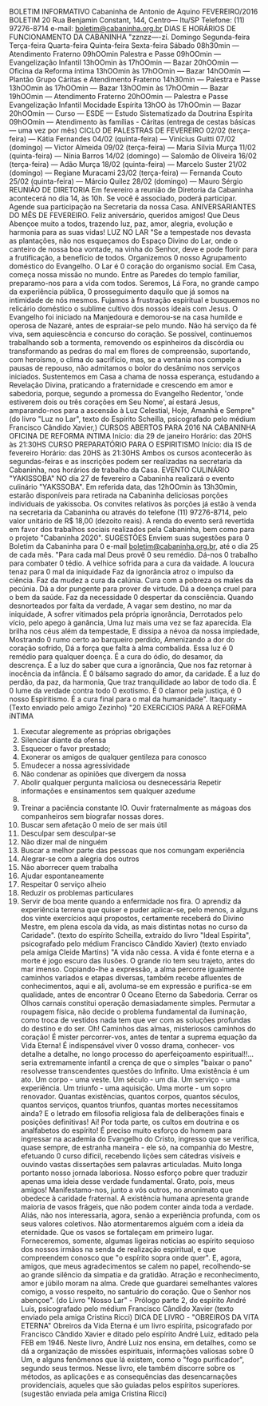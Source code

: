BOLETIM INFORMATIVO 
Cabaninha de Antonio de Aquino 
FEVEREIRO/2016 
BOLETIM 20 
Rua Benjamin Constant, 144, Centro— Itu/SP 
Telefone: (11) 97276-8714 
e-mail: boletim@cabaninha.org.br 
DIAS E HORÁRIOS DE FUNCIONAMENTO DA CABANINHA 
"zznzz—-zí. 
Domingo 
Segunda-feira 
Terça-feira 
Quarta-feira 
Quinta-feira 
Sexta-feira 
Sábado 
08h30min — Atendimento Fraterno 
09hOOmin Palestra e Passe 
09hOOmin — Evangelização Infantil 
13hOOmin às 17hOOmin — Bazar 
20hOOmin — Oficina da Reforma íntima 
13hOOmin às 17hOOmin — Bazar 
14hOOmin — Plantão Grupo Cáritas 
e Atendimento Fraterno 
14h30min — Palestra e Passe 
13hOOmin às 17hOOmin — Bazar 
13hOOmin às 17hOOmin — Bazar 
19hOOmin — Atendimento Fraterno 
20hOOmin — Palestra e Passe 
Evangelização Infantil 
Mocidade Espírita 
13hOO às 17hOOmin — Bazar 
20hOOmin — Curso — ESDE — Estudo Sistematizado 
da Doutrina Espírita 
09hOOmin — Atendimento às famílias - Cáritas 
(entrega de cestas básicas — uma vez por mês) 
CICLO DE PALESTRAS DE FEVEREIRO 
02/02 (terça-feira) — Kátia Fernandes 
04/02 (quinta-feira) — Vinícius Guitti 
07/02 (domingo) — Victor Almeida 
09/02 (terça-feira) — Maria Silvia Murça 
11/02 (quinta-feira) — Nínia Barros 
14/02 (domingo) — Salomão de Oliveira 
16/02 (terça-feira) — Adão Murça 
18/02 (quinta-feira) — Marcelo Suster 
21/02 (domingo) — Regiane Muracami 
23/02 (terça-feira) — Fernanda Couto 
25/02 (quinta-feira) — Márcio Quilez 
28/02 (domingo) — Mauro Sérgio 
REUNIÃO DE DIRETORIA 
Em fevereiro a reunião de Diretoria da Cabaninha acontecerá 
no dia 14, às 10h. Se você é associado, poderá participar. 
Agende sua participação na Secretaria da nossa Casa. 
ANIVERSARIANTES DO MÊS DE FEVEREIRO. Feliz aniversário, 
queridos amigos! Que Deus Abençoe muito a todos, trazendo 
luz, paz, amor, alegria, evolução e harmonia para as suas 
vidas! 
LUZ NO LAR 
"Se a tempestade nos devasta as plantações, não nos 
esqueçamos do Espaço Divino do Lar, onde o canteiro de 
nossa boa vontade, na vinha do Senhor, deve e pode florir 
para a frutificação, a benefício de todos. 
Organizemos 0 nosso Agrupamento doméstico do Evangelho. 
O Lar é 0 coração do organismo social. 
Em Casa, começa nossa missão no mundo. 
Entre as Paredes do templo familiar, preparamo-nos para a 
vida com todos. 
Seremos, Lá Fora, no grande campo da experiência pública, 0 
prosseguimento daquilo que já somos na intimidade de nós 
mesmos. 
Fujamos à frustração espiritual e busquemos no relicário 
doméstico o sublime cultivo dos nossos ideais com Jesus. 
O Evangelho foi iniciado na Manjedoura e demorou-se na casa 
humilde e operosa de Nazaré, antes de espraiar-se pelo 
mundo. 
Não há serviço da fé viva, sem aquiescência e concurso do 
coração. 
Se possível, continuemos trabalhando sob a tormenta, 
removendo os espinheiros da discórdia ou transformando as 
pedras do mal em flores de compreensão, suportando, com 
heroísmo, o clima do sacrifício, mas, se a ventania nos 
compele a pausas de repouso, não admitamos o bolor do 
desânimo nos serviços iniciados. 
Sustentemos em Casa a chama de nossa esperança, 
estudando a Revelação Divina, praticando a fraternidade e 
crescendo em amor e sabedoria, porque, segundo a promessa 
do Evangelho Redentor, 
'onde estiverem dois ou três 
corações em Seu Nome', aí estará Jesus, amparando-nos para 
a ascensão à Luz Celestial, Hoje, Amanhã e Sempre" 
(do livro "Luz no Lar", texto do Espírito Scheilla, psicografado 
pelo médium Francisco Cândido Xavier,) 
CURSOS ABERTOS PARA 2016 NA CABANINHA 
OFICINA DE REFORMA íNTlMA 
Início: dia 29 de janeiro 
Horário: das 20HS às 21:30HS 
CURSO PREPARATÓRIO PARA O ESPIRITISMO 
Início: dia IS de fevereiro 
Horário: das 20HS às 21:30HS 
Ambos os cursos acontecerão às segundas-feiras e as inscrições 
podem ser realizadas na secretaria da Cabaninha, nos horários 
de trabalho da Casa. 
EVENTO CULINÁRIO "YAKISSOBA" 
NO dia 27 de fevereiro a Cabaninha realizará o evento culinário 
"YAKSSOBA". Em referida data, das 12hOOmin às 13h30min, 
estarão disponíveis para retirada na Cabaninha deliciosas porções 
individuais de yakissoba. Os convites relativos às porções já estão 
à venda na secretaria da Cabaninha ou através do telefone (11) 
97276-8714, pelo valor unitário de R$ 18,00 (dezoito reais). 
A renda do evento será revertida em favor dos trabalhos sociais 
realizados pela Cabaninha, bem como para o projeto "Cabaninha 
2020". 
SUGESTÕES 
Enviem suas sugestões para 0 Boletim da Cabaninha para 0 e-mail 
boletim@cabaninha.org.br, até o dia 25 de cada mês. 
"Para cada mal Deus provê 0 seu remédio. 
Dá-nos 0 trabalho para combater 0 tédio. 
A velhice sofrida para a cura da vaidade. 
A loucura tenaz para 0 mal da iniquidade 
Faz da ignorância atroz o impulso da ciência. 
Faz da mudez a cura da calúnia. 
Cura com a pobreza os males da pecúnia. 
Dá a dor pungente para prover de virtude. 
Dá a doença cruel para o bem da saúde. 
Faz da necessidade 0 despertar da consciência. 
Quando desnorteados por falta da verdade, 
A vagar sem destino, no mar da iniquidade, 
A sofrer vitimados pela própria ignorância, 
Derrotados pelo vício, pelo apego à ganância, 
Uma luz mais uma vez se faz aparecida. 
Ela brilha nos céus além da tempestade, 
E dissipa a névoa da nossa impiedade, 
Mostrando 0 rumo certo ao barqueiro perdido, 
Amenizando a dor do coração sofrido, 
Dá a força que falta à alma combalida. 
Essa luz é 0 remédio para qualquer doença. 
É a cura do ódio, do desamor, da descrença. 
É a luz do saber que cura a ignorância, 
Que nos faz retornar à inocência da infância. 
É 0 bálsamo sagrado do amor, da caridade. 
É a luz do perdão, da paz, da harmonia, 
Que traz tranquilidade ao labor de todo dia. 
É 0 lume da verdade contra todo 0 exotismo. 
É 0 clamor pela justiça, é 0 nosso Espiritismo. 
É a cura final para o mal da humanidade". 
Itaquaty - (Texto enviado pelo amigo Zezinho) 
"20 EXERCíClOS PARA A REFORMA íNTlMA 
1. Executar alegremente as próprias obrigações 
2. Silenciar diante da ofensa 
3. Esquecer o favor prestado; 
4. Exonerar os amigos de qualquer gentileza para conosco 
5. Emudecer a nossa agressividade 
6. Não condenar as opiniões que divergem da nossa 
7. Abolir qualquer pergunta maliciosa ou desnecessária 
Repetir informações e ensinamentos sem qualquer azedume 
8. 
9. Treinar a paciência constante 
IO. Ouvir fraternalmente as mágoas dos companheiros sem 
biografar nossas dores. 
11. Buscar sem afetação 0 meio de ser mais útil 
12. Desculpar sem desculpar-se 
13. Não dizer mal de ninguém 
14. Buscar a melhor parte das pessoas que nos comungam 
experiência 
15. Alegrar-se com a alegria dos outros 
16. Não aborrecer quem trabalha 
17. Ajudar espontaneamente 
18. Respeitar 0 serviço alheio 
19. Reduzir os problemas particulares 
20. Servir de boa mente quando a enfermidade nos fira. 
O aprendiz da experiência terrena que quiser e puder aplicar-se, 
pelo menos, a alguns dos vinte exercícios aqui propostos, 
certamente receberá do Divino Mestre, em plena escola da 
vida, as mais distintas notas no curso da Caridade". 
(texto do espírito Scheilla, extraído do livro "Ideal Espírita", 
psicografado pelo médium Francisco Cândido Xavier) 
(texto enviado pela amiga Cleide Martins) 
"A vida não cessa. A vida é fonte eterna e a morte é jogo 
escuro das ilusões. O grande rio tem seu trajeto, antes do mar 
imenso. Copiando-lhe a expressão, a alma percorre 
igualmente caminhos variados e etapas diversas, também 
recebe afluentes de conhecimentos, aqui e ali, avoluma-se em 
expressão e purifica-se em qualidade, antes de encontrar 0 
Oceano Eterno da Sabedoria. 
Cerrar os Olhos carnais constitui operação demasiadamente 
simples. Permutar a roupagem física, não decide o problema 
fundamental da iluminação, como troca de vestidos nada tem 
que ver com as soluções profundas do destino e do ser. 
Oh! Caminhos das almas, misteriosos caminhos do coração! É 
mister percorrer-vos, antes de tentar a suprema equação da 
Vida Eterna! É indispensável viver 0 vosso drama, conhecer- 
vos detalhe a detalhe, no longo processo do aperfeiçoamento 
espiritual!!... seria extremamente infantil a crença de que o 
simples "baixar o pano" resolvesse transcendentes questões 
do Infinito. 
Uma existência é um ato. 
Um corpo - uma veste. 
Um século - um dia. 
Um serviço - uma experiência. 
Um triunfo - uma aquisição. 
Uma morte - um sopro renovador. 
Quantas existências, quantos corpos, quantos séculos, 
quantos serviços, quantos triunfos, quantas mortes 
necessitamos ainda? E o letrado em filosofia religiosa fala de 
deliberações finais e posições definitivas! Ai! Por toda parte, 
os cultos em doutrina e os analfabetos do espírito! É preciso 
muito esforço do homem para ingressar na academia do 
Evangelho do Cristo, ingresso que se verifica, quase sempre, 
de estranha maneira - ele só, na companhia do Mestre, 
efetuando 0 curso difícil, recebendo lições sem cátedras 
visíveis e ouvindo vastas dissertações sem palavras 
articuladas. Muito longa portanto nosso jornada laboriosa. 
Nosso esforço pobre quer traduzir apenas uma ideia desse 
verdade fundamental. Grato, pois, meus amigos! 
Manifestamo-nos, junto a vós outros, no anonimato que 
obedece à caridade fraternal. A existência humana apresenta 
grande maioria de vasos frágeis, que não podem conter ainda 
toda a verdade. Aliás, não nos interessaria, agora, senão a 
experiência profunda, com os seus valores coletivos. Não 
atormentaremos alguém com a ideia da eternidade. Que os 
vasos se fortaleçam em primeiro lugar. Forneceremos, 
somente, algumas ligeiras noticias ao espírito sequioso dos 
nossos irmãos na senda de realização espiritual, e que 
compreendem conosco que "o espírito sopra onde quer". E, 
agora, amigos, que meus agradecimentos se calem no papel, 
recolhendo-se ao grande silêncio da simpatia e da gratidão. 
Atração e reconhecimento, amor e júbilo moram na alma. 
Crede que guardarei semelhantes valores comigo, a vosso 
respeito, no santuário do coração. Que o Senhor nos 
abençoe". (do Livro "Nosso Lar" - Prólogo parte 2, do espírito 
André Luís, psicografado pelo médium Francisco Cândido 
Xavier (texto enviado pela amiga Cristina Ricci) 
DICA DE LIVRO - "OBREIROS DA VITA ETERNA" 
Obreiros da Vida Eterna é um livro espírita, psicografado por 
Francisco Cândido Xavier e ditado pelo espírito André Luiz, 
editado pela FEB em 1946. Neste livro, André Luiz nos ensina, 
em detalhes, como se dá a organização de missões espirituais, 
informações valiosas sobre 0 Um, e alguns fenômenos que lá 
existem, como o "fogo purificador", segundo seus termos. 
Nesse livro, ele também discorre sobre os métodos, as 
aplicações e as consequências das desencarnações 
providenciais, aqueles que são guiadas pelos espíritos 
superiores. (sugestão enviada pela amiga Cristina Ricci) 